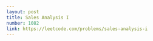 ```yaml
---
layout: post
title: Sales Analysis I
number: 1082
link: https://leetcode.com/problems/sales-analysis-i
---
```

